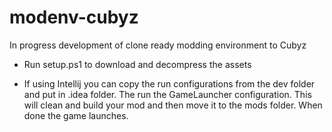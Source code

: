 # modenv-cubyz

In progress development of clone ready modding environment to Cubyz

 - Run setup.ps1 to download and decompress the assets

 - If using Intellij you can copy the run configurations from the dev folder and put in .idea folder. The run the GameLauncher configuration.
This will clean and build your mod and then move it to the mods folder. When done the game launches.
